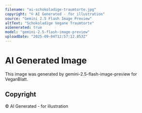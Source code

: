 ```yaml
---
filename: "ai-schokoladige-traumtorte.jpg"
copyright: "© AI Generated - for illustration"
source: "Gemini 2.5 Flash Image Preview"
altText: "Schokoladige Vegane Traumtorte"
aiGenerated: true
model: "gemini-2.5-flash-image-preview"
uploadDate: "2025-09-04T12:57:12.853Z"
---
```


# AI Generated Image

This image was generated by gemini-2.5-flash-image-preview for VeganBlatt.

## Copyright
© AI Generated - for illustration
